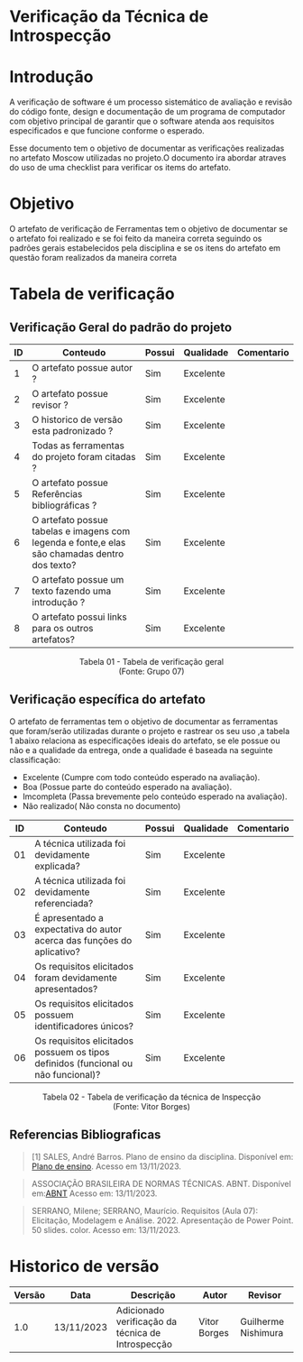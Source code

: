 # Verificação da Técnica de Introspecção

# Introdução

A verificação de software é um processo sistemático de avaliação e revisão do código fonte, design e documentação de um programa de computador com objetivo principal de garantir que o software atenda aos requisitos especificados e que funcione conforme o esperado. 

Esse documento tem o objetivo de documentar as verificações realizadas no artefato Moscow utilizadas no projeto.O documento ira abordar atraves do uso de uma checklist para verificar os items do artefato.

# Objetivo

O artefato de verificação de Ferramentas tem o objetivo de documentar se o artefato foi realizado e se foi feito da maneira correta seguindo os padrões gerais estabelecidos pela disciplina e se os itens do artefato em questão foram realizados da maneira correta

# Tabela de verificação

## Verificação Geral do padrão do projeto

| ID | Conteudo                                                                                      | Possui | Qualidade | Comentario |
|----|-----------------------------------------------------------------------------------------------|--------|-----------|------------|
| 1  | O artefato possue autor ?                                                                     | Sim |    Excelente       | |
| 2  | O artefato possue revisor ?                                                                   | Sim |     Excelente      | |
| 3  | O historico de versão esta padronizado ?                                                      | Sim |    Excelente       | |
| 4  | Todas as ferramentas do projeto foram citadas ?                                               | Sim |      Excelente    | |
| 5  | O artefato possue Referências bibliográficas ?                                                | Sim |    Excelente      | |
| 6  | O artefato possue tabelas e imagens com legenda e fonte,e elas são chamadas dentro dos texto? | Sim | Excelente | |
| 7  | O artefato possue um texto fazendo uma introdução ?                                           | Sim |      Excelente   | |
| 8  | O artefato possui links para os outros artefatos?                                             | Sim |      Excelente   | |

<p align="center">
Tabela 01 - Tabela de verificação geral<br>
(Fonte: Grupo 07)
</p>

## Verificação específica do artefato

O artefato de ferramentas tem o objetivo de documentar as ferramentas que foram/serão utilizadas durante o projeto e rastrear os seu uso ,a tabela 1 abaixo relaciona as especificações ideais do artefato, se ele possue ou não e a qualidade da entrega, onde a qualidade é baseada na seguinte classificação:

- Excelente (Cumpre com todo conteúdo esperado na avaliação).
- Boa (Possue parte do conteúdo esperado na avaliação).
- Imcompleta (Passa brevemente pelo conteúdo esperado na avaliação).
- Não realizado( Não consta no documento)

| ID | Conteudo                                                              | Possui | Qualidade | Comentario |
|----|-----------------------------------------------------------------------|--------|-----------|------------|
| 01 | A técnica utilizada foi devidamente explicada? | Sim | Excelente | |
| 02 | A técnica utilizada foi devidamente referenciada? | Sim | Excelente | |
| 03 | É apresentado a expectativa do autor acerca das funções do aplicativo? | Sim | Excelente | |
| 04 | Os requisitos elicitados foram devidamente apresentados? | Sim | Excelente | |
| 05 | Os requisitos elicitados possuem identificadores únicos? | Sim | Excelente | |
| 06 | Os requisitos elicitados possuem os tipos definidos (funcional ou não funcional)? | Sim | Excelente | |

<p align="center">
Tabela 02 - Tabela de verificação da técnica de Inspecção<br>
(Fonte: Vitor Borges)
</p>

## Referencias Bibliograficas

> [1] SALES, André Barros. Plano de ensino da disciplina. Disponível em: [Plano de ensino](https://aprender3.unb.br/pluginfile.php/2692699/mod_resource/content/34/Plano_de_Ensino%20RE%20022023%20Turma%202.pdf ). Acesso em 13/11/2023.

> ASSOCIAÇÃO BRASILEIRA DE NORMAS TÉCNICAS. ABNT. Disponível em:[ABNT](https://www.abnt.org.br/) Acesso em: 13/11/2023.

> SERRANO, Milene; SERRANO, Maurício. Requisitos (Aula 07): Elicitação, Modelagem e Análise. 2022. Apresentação de Power Point. 50 slides. color. Acesso em: 13/11/2023.

# Historico de versão

| Versão | Data       | Descrição | Autor               | Revisor |
|--------|------------|-----------|---------------------|---------|
| 1.0    | 13/11/2023 | Adicionado verificação da técnica de Introspecção | Vitor Borges | Guilherme Nishimura |

